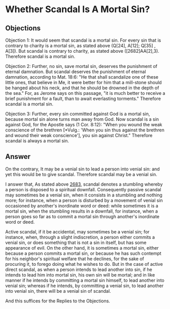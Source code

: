 # Whether Scandal Is A Mortal Sin?

## Objections

Objection 1: It would seem that scandal is a mortal sin. For every sin that is contrary to charity is a mortal sin, as stated above (Q[24], A[12]; Q[35] , A[3]). But scandal is contrary to charity, as stated above ([2682]AA[2],3). Therefore scandal is a mortal sin.

Objection 2: Further, no sin, save mortal sin, deserves the punishment of eternal damnation. But scandal deserves the punishment of eternal damnation, according to Mat. 18:6: "He that shall scandalize one of these little ones, that believe in Me, it were better for him that a mill-stone should be hanged about his neck, and that he should be drowned in the depth of the sea." For, as Jerome says on this passage, "it is much better to receive a brief punishment for a fault, than to await everlasting torments." Therefore scandal is a mortal sin.

Objection 3: Further, every sin committed against God is a mortal sin, because mortal sin alone turns man away from God. Now scandal is a sin against God, for the Apostle says (1 Cor. 8:12): "When you wound the weak conscience of the brethren [*Vulg.: 'When you sin thus against the brethren and wound their weak conscience'], you sin against Christ." Therefore scandal is always a mortal sin.

## Answer

On the contrary, It may be a venial sin to lead a person into venial sin: and yet this would be to give scandal. Therefore scandal may be a venial sin.

I answer that, As stated above [2683](A[1]), scandal denotes a stumbling whereby a person is disposed to a spiritual downfall. Consequently passive scandal may sometimes be a venial sin, when it consists in a stumbling and nothing more; for instance, when a person is disturbed by a movement of venial sin occasioned by another's inordinate word or deed: while sometimes it is a mortal sin, when the stumbling results in a downfall, for instance, when a person goes so far as to commit a mortal sin through another's inordinate word or deed.

Active scandal, if it be accidental, may sometimes be a venial sin; for instance, when, through a slight indiscretion, a person either commits a venial sin, or does something that is not a sin in itself, but has some appearance of evil. On the other hand, it is sometimes a mortal sin, either because a person commits a mortal sin, or because he has such contempt for his neighbor's spiritual welfare that he declines, for the sake of procuring it, to forego doing what he wishes to do. But in the case of active direct scandal, as when a person intends to lead another into sin, if he intends to lead him into mortal sin, his own sin will be mortal; and in like manner if he intends by committing a mortal sin himself, to lead another into venial sin; whereas if he intends, by committing a venial sin, to lead another into venial sin, there will be a venial sin of scandal.

And this suffices for the Replies to the Objections.